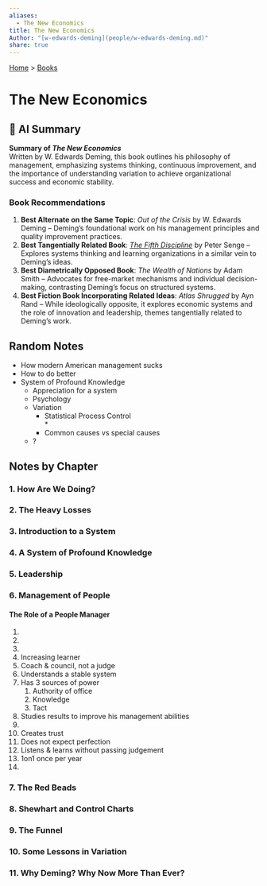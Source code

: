 ```yaml
---
aliases:
  - The New Economics
title: The New Economics
Author: "[w-edwards-deming](people/w-edwards-deming.md)"
share: true
---
```

[Home](../index.md) > [Books](./index.md)  
# The New Economics  
  
## 🤖 AI Summary  
**Summary of *The New Economics***    
Written by W. Edwards Deming, this book outlines his philosophy of management, emphasizing systems thinking, continuous improvement, and the importance of understanding variation to achieve organizational success and economic stability.  
  
### Book Recommendations    
1. **Best Alternate on the Same Topic**: *Out of the Crisis* by W. Edwards Deming – Deming’s foundational work on his management principles and quality improvement practices.    
2. **Best Tangentially Related Book**: *[The Fifth Discipline](./the-fifth-discipline.md)* by Peter Senge – Explores systems thinking and learning organizations in a similar vein to Deming’s ideas.  
3. **Best Diametrically Opposed Book**: *The Wealth of Nations* by Adam Smith – Advocates for free-market mechanisms and individual decision-making, contrasting Deming’s focus on structured systems.  
4. **Best Fiction Book Incorporating Related Ideas**: *Atlas Shrugged* by Ayn Rand – While ideologically opposite, it explores economic systems and the role of innovation and leadership, themes tangentially related to Deming’s work.  
  
## Random Notes  
* How modern American management sucks  
* How to do better  
* System of Profound Knowledge  
  * Appreciation for a system  
  * Psychology  
  * Variation  
    * Statistical Process Control  
      *   
    * Common causes vs special causes  
  * ?  
  
## Notes by Chapter  
### 1. How Are We Doing?  
  
### 2. The Heavy Losses  
  
### 3. Introduction to a System  
  
### 4. A System of Profound Knowledge  
  
### 5. Leadership  
  
### 6. Management of People  
#### The Role of a People Manager  
1.   
2.   
3.   
4. Increasing learner  
5. Coach & council, not a judge  
6. Understands a stable system  
7. Has 3 sources of power  
    1. Authority of office  
    2. Knowledge  
    3. Tact  
8. Studies results to improve his management abilities  
9.   
10. Creates trust  
11. Does not expect perfection  
12. Listens & learns without passing judgement  
13. 1on1 once per year  
14.   
  
### 7. The Red Beads  
  
### 8. Shewhart and Control Charts  
  
### 9. The Funnel  
  
### 10. Some Lessons in Variation  
  
### 11. Why Deming? Why Now More Than Ever?  
